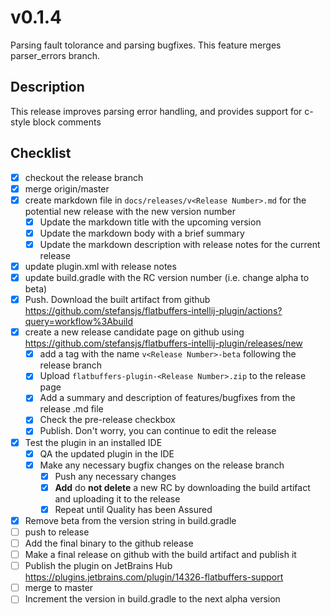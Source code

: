 # v0.1.4

Parsing fault tolorance and parsing bugfixes. This feature merges parser_errors branch.

## Description

This release improves parsing error handling, and provides support for c-style block comments

## Checklist

- [x] checkout the release branch
- [x] merge origin/master
- [x] create markdown file in `docs/releases/v<Release Number>.md` for the potential new release with the new version
 number
  - [x] Update the markdown title with the upcoming version
  - [x] Update the markdown body with a brief summary
  - [x] Update the markdown description with release notes for the current release
- [x] update plugin.xml with release notes
- [x] update build.gradle with the RC version number (i.e. change alpha to beta)
- [x] Push. Download the built artifact from github https://github.com/stefansjs/flatbuffers-intellij-plugin/actions?query=workflow%3Abuild
- [x] create a new release candidate page on github using https://github.com/stefansjs/flatbuffers-intellij-plugin/releases/new
  - [x] add a tag with the name `v<Release Number>-beta` following the release branch
  - [x] Upload `flatbuffers-plugin-<Release Number>.zip` to the release page
  - [x] Add a summary and description of features/bugfixes from the release .md file
  - [x] Check the pre-release checkbox
  - [x] Publish. Don't worry, you can continue to edit the release
- [x] Test the plugin in an installed IDE
  - [x] QA the updated plugin in the IDE
  - [x] Make any necessary bugfix changes on the release branch
    - [x] Push any necessary changes
    - [x] **Add** do **not delete** a new RC by downloading the build artifact and uploading it to the release
    - [x] Repeat until Quality has been Assured
- [x] Remove beta from the version string in build.gradle
- [ ] push to release
- [ ] Add the final binary to the github release
- [ ] Make a final release on github with the build artifact and publish it
- [ ] Publish the plugin on JetBrains Hub https://plugins.jetbrains.com/plugin/14326-flatbuffers-support
- [ ] merge to master
- [ ] Increment the version in build.gradle to the next alpha version
